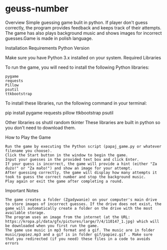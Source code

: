 # geuss-number
Overview
Simple guessing game bulit in python. If player don't guess correctly, the program provides feedback and keeps track of their attempts.
The game has also plays background music and shows images for incorrect guesses.Game is made in polish language.

Installation Requirements
Python Version

Make sure you have Python 3.x installed on your system.
Required Libraries

To run the game, you will need to install the following Python libraries:

    pygame
    requests
    Pillow
    psutil
    ttkbootstrap

To install these libraries, run the following command in your terminal:

pip install pygame requests pillow ttkbootstrap psutil

Other libraries
  os
  shutil
  random
  tkinter
These libraries are built in python so you don't need to download them.


How to Play the Game

    Run the game by executing the Python script (papaj_game.py or whatever filename you choose).
    Click the Start button in the window to begin the game.
    Input your guesses in the provided text box and click Enter.
    If your guess is incorrect, the game will provide a hint (either "Za dużo!" or "Za mało!") and show an image for your attempt.
    After guessing correctly, the game will display how many attempts it took to guess the correct number and stop the background music.
    Play again or exit the game after completing a round.

Important Notes

    The game creates a folder (Zgadywanie) on your computer's main drive to store images of incorrect guesses. If the drive does not exist, the game will automatically create a folder on the drive with the most available storage.
    The program uses an image from the internet (at the URL: https://kropa.pl/data/gfx/pictures/large/7/4/110147_1.jpg) which will be downloaded when you first run the game.
    The game use music in mp3 format and a gif. The music are in folder music/papiez.mp3 and a gif is in folder gif/papiez.gif . Make sure that you redirected (if you need) these files in a code to avoids errors








    
